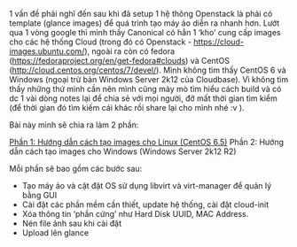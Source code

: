 1 vấn đề phải nghĩ đến sau khi đã setup 1 hệ thông Openstack là phải có template (glance images) để quá trình tạo máy ảo diễn ra nhanh hơn. Lướt qua 1 vòng google thì mình thấy Canonical có hẳn 1 ‘kho’ cung cấp images cho các hệ thống Cloud (trong đó có Openstack - https://cloud-images.ubuntu.com/), ngoài ra còn có fedora (https://fedoraproject.org/en/get-fedora#clouds) và CentOS (http://cloud.centos.org/centos/7/devel/). Mình không tìm thấy CentOS 6 và Windows (ngoại trừ bản Windows Server 2k12 của Cloudbase). Vì không tìm thấy những thứ mình cần nên mình cũng mày mò tìm hiểu cách build và có dc 1 vài dòng notes lại để chia sẻ với mọi người, đỡ mất thời gian tìm kiểm (để thời gian đó tìm kiếm cái khác rồi share lại cho mình nhé :v ).

Bài này mình sẽ chia ra làm 2 phần:

[Phần 1: Hướng dẫn cách tạo images cho Linux (CentOS 6.5)](https://github.com/d0m0reg00dthing/building-Openstack-Images/blob/master/Linux.md)
Phần 2: Hướng dẫn cách tạo images cho Windows (Windows Server 2k12 R2)

Mỗi phần sẽ bao gồm các bước sau:
- Tạo máy ảo và cặt đặt OS sử dụng libvirt và virt-manager để quản lý bằng GUI
- Cài đặt các phần mềm cần thiết, update hệ thống, cài đặt cloud-init
- Xóa thông tin ‘phần cứng’ như Hard Disk UUID, MAC Address.
- Nén file ảnh sau khi cài đặt
- Upload lên glance

